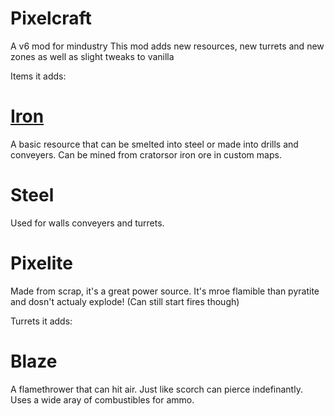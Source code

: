 # Pixelcraft
A v6 mod for mindustry
This mod adds new resources, new turrets and new zones as well as slight tweaks to vanilla

Items it adds:

# [Iron](file:///C:/Program%20Files%20(x86)/Steam/steamapps/common/Mindustry/saves/mods/Pixelcraft-master/sprites/items/iron.png)
A basic resource that can be smelted into steel or made into drills and conveyers. Can be mined from cratorsor iron ore in custom maps.

# Steel
Used for walls conveyers and turrets.

# Pixelite
Made from scrap, it's a great power source. It's mroe flamible than pyratite and dosn't actualy explode! (Can still start fires though)

Turrets it adds:

# Blaze
A flamethrower that can hit air. Just like scorch can pierce indefinantly. Uses a wide aray of combustibles for ammo.


